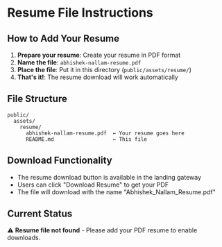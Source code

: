# Resume File Instructions

## How to Add Your Resume

1. **Prepare your resume**: Create your resume in PDF format
2. **Name the file**: `abhishek-nallam-resume.pdf`
3. **Place the file**: Put it in this directory (`public/assets/resume/`)
4. **That's it!**: The resume download will work automatically

## File Structure
```
public/
  assets/
    resume/
      abhishek-nallam-resume.pdf  ← Your resume goes here
      README.md                   ← This file
```

## Download Functionality
- The resume download button is available in the landing gateway
- Users can click "Download Resume" to get your PDF
- The file will download with the name "Abhishek_Nallam_Resume.pdf"

## Current Status
⚠️ **Resume file not found** - Please add your PDF resume to enable downloads.
